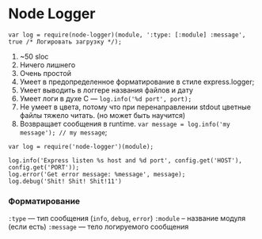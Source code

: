 # Node Logger

    var log = require(node-logger)(module, ':type: [:module] :message', true /* Логировать загрузку */);

1. ~50 sloc
2. Ничего лишнего
3. Очень простой
4. Умеет в предопределенное форматирование в стиле express.logger;
5. Умеет выводить в логгере названия файлов и дату
6. Умеет логи в духе C — `log.info('%d port', port);`
7. Не умеет в цвета, потому что при перенаправлении stdout цветные файлы тяжело читать. (но может быть научится)
8. Возвращает сообщения в runtime. `var message = log.info('my message'); // my message`;

```
var log = require('node-logger')(module);

log.info('Express listen %s host and %d port', config.get('HOST'), config.get('PORT'));
log.error('Get error message: %message', message);
log.debug('Shit! Shit! Shit!11')
```

### Форматирование

`:type` — тип сообщения (`info`, `debug`, `error`)
`:module` – название модуля (если есть)
`:message` — тело логируемого сообщения